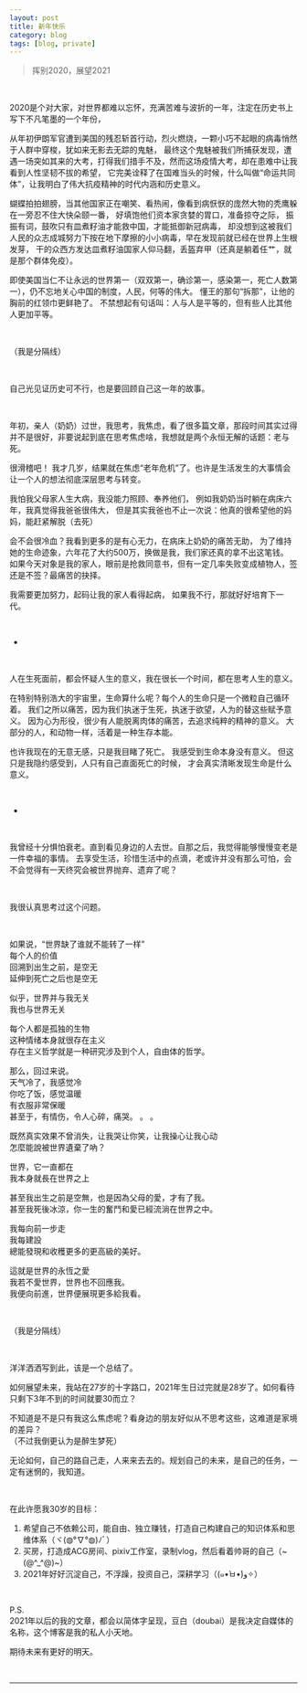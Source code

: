```yaml
---
layout: post
title: 新年快乐
category: blog
tags: [blog, private]
---
```


> 挥别2020，展望2021

<br>

2020是个对大家，对世界都难以忘怀，充满苦难与波折的一年，注定在历史书上写下不凡笔墨的一个年份，


从年初伊朗军官遭到美国的残忍斩首行动，烈火燃烧，一颗小巧不起眼的病毒悄然于人群中穿梭，犹如来无影去无踪的鬼魅，
最终这个鬼魅被我们所捕获发现，遭遇一场突如其来的大考，打得我们措手不及，然而这场疫情大考，却在患难中让我看到人性坚韧不拔的希望，
它完美诠释了在国难当头的时候，什么叫做“命运共同体”，让我明白了伟大抗疫精神的时代内涵和历史意义。


蝴蝶拍拍翅膀，当其他国家正在嘲笑、看热闹，像看到病恹恹的庞然大物的秃鹰躲在一旁忍不住大快朵颐一番， 好填饱他们资本家贪婪的胃口，准备掠夺之际，
振振有词，鼓吹只有皿煮籽油才能救中国，才能抵御新冠病毒，
却没想到这被我们人民的众志成城努力下按在地下摩擦的小小病毒，早在发现前就已经在世界上生根发芽，
干的众西方发达皿煮籽油国家人仰马翻，丢盔弃甲（还真是躺着任艹，就是那个群体免疫）。


即使美国当仁不让永远的世界第一（双双第一，确诊第一，感染第一，死亡人数第一），仍不忘地关心中国的制度，人民，何等的伟大。
懂王的那句“拆那”，让他的胸前的红领巾更鲜艳了。
不禁想起有句话叫：人与人是平等的，但有些人比其他人更加平等。

<br>

（我是分隔线）

<br>

自己光见证历史可不行，也是要回顾自己这一年的故事。

<br>

年初，亲人（奶奶）过世，我思考，我焦虑，看了很多篇文章，那段时间其实过得并不是很好，非要说起到底在思考焦虑啥，我想就是两个永恒无解的话题：老与死。


很滑稽吧！ 我才几岁，结果就在焦虑“老年危机”了。也许是生活发生的大事情会让一个人的想法彻底深层思考与转变。

我怕我父母家人生大病，我没能力照顾、奉养他们，
例如我奶奶当时躺在病床六年，我真觉得我爸爸很伟大，
但是其实我爸也不止一次说：他真的很希望他的妈妈，能赶紧解脱（去死）

会不会很冷血？我看到更多的是有心无力，在病床上奶奶的痛苦无助，
为了维持她的生命迹象，六年花了大约500万，换做是我，我们家还真的拿不出这笔钱。
如果今天对象是我的家人，眼前是抢救同意书，但有一定几率失败变成植物人，签还是不签？最痛苦的抉择。


我需要更加努力，起码让我的家人看得起病，
如果我不行，那就好好培育下一代。

<br>

*

<br>

人在生死面前，都会怀疑人生的意义，我在很长一个时间，都在思考人生的意义。

在特别特别浩大的宇宙里，生命算什么呢？每个人的生命只是一个微粒自己循环着。
我们之所以痛苦，因为我们执迷于生死，执迷于欲望，人为的替这些赋予意义。
因为心为形役，很少有人能脱离肉体的痛苦，去追求纯粹的精神的意义。
大部分的人，和动物一样，活着是一种生存本能。

也许我现在的无意无感，只是我目睹了死亡。
我感受到生命本身没有意义。
但这只是我隐约感受到，人只有自己直面死亡的时候，
才会真实清晰发现生命是什么意义。

<br>

*

<br>

我曾经十分惧怕衰老。直到看见身边的人去世。自那之后，我觉得能够慢慢变老是一件幸福的事情。
去享受生活，珍惜生活中的点滴，老或许并没有那么可怕，会不会觉得有一天终究会被世界抛弃、遗弃了呢？

<br>

我很认真思考过这个问题。

<br>

如果说，“世界缺了谁就不能转了一样”<br>
每个人的价值<br>
回溯到出生之前，是空无<br>
延伸到死亡之后也是空无<br>

似乎，世界并与我无关<br>
我也与世界无关<br>

每个人都是孤独的生物<br>
这种情绪本身就很存在主义<br>
存在主义哲学就是一种研究涉及到个人，自由体的哲学。<br>

那么，回过来说。<br>
天气冷了，我感觉冷<br>
你吃了饭，感觉温暖<br>
有衣服非常保暖<br>
甚至于，有情伤，令人心碎，痛哭。 。 。<br>

既然真实效果不曾消失，让我哭让你笑，让我操心让我心动<br>
怎麼能說被世界遺棄了吶？<br>

世界，它一直都在<br>
我本身就長在世界之上<br>

甚至我出生之前是空無，也是因為父母的愛，才有了我。<br>
甚至我死後冰涼，你一生的奮鬥和愛已經流淌在世界之中。<br>

我每向前一步走<br>
我每建設<br>
總能發現和收穫更多的更高級的美好。<br>

這就是世界的永恆之愛<br>
我若不愛世界，世界也不回應我。<br>
我便向前進，世界便展現更多給我看。<br>

<br>

（我是分隔线）

<br>

洋洋洒洒写到此，该是一个总结了。

如何展望未来，我站在27岁的十字路口，2021年生日过完就是28岁了。如何看待只剩下3年不到的时间就要30而立？

不知道是不是只有我这么焦虑呢？看身边的朋友好似从不思考这些，这难道是家境的差异？<br>
（不过我倒更认为是醉生梦死）

无论如何，自己的路自己走，人来来去去的。规划自己的未来，是自己的任务，一定有迷惘的，我知道。

<br>

在此许愿我30岁的目标：

1. 希望自己不依赖公司，能自由、独立赚钱，打造自己构建自己的知识体系和思维体系（ヾ(◍°∇°◍)ﾉﾞ）
2. 买房，打造成ACG房间、pixiv工作室，录制vlog，然后看着帅哥的自己（~(@^_^@)~）
3. 2021年好好沉淀自己，不浮躁，投资自己，深耕学习（(๑•̀ㅂ•́)و✧）

<br>

P.S.<br>
2021年以后的我的文章，都会以简体字呈现，豆白（doubai）是我决定自媒体的名称，这个博客是我的私人小天地。

期待未来有更好的明天。

<br>

---
